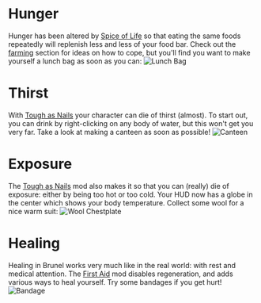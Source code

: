 # Hunger

Hunger has been altered by [Spice of Life](https://minecraft.curseforge.com/projects/the-spice-of-life)
so that eating the same foods repeatedly
will replenish less and less of your food
bar. Check out the [farming](farming.md) section for
ideas on how to cope, but you'll find you
want to make yourself a lunch bag as soon
as you can:
![Lunch Bag](item:spiceoflife:lunchbag)

# Thirst

With [Tough as Nails](https://minecraft.curseforge.com/projects/tough-as-nails) your character can
die of thirst (almost). To start out, you
can drink by right-clicking on any body
of water, but this won't get you very
far. Take a look at making a canteen as
soon as possible!
![Canteen](item:toughasnails:canteen)

# Exposure

The [Tough as Nails](https://minecraft.curseforge.com/projects/tough-as-nails) mod also makes it
so that you can (really) die of exposure:
either by being too hot or too cold. Your
HUD now has a globe in the center which
shows your body temperature. Collect some
wool for a nice warm suit:
![Wool Chestplate](item:toughasnails:wool_chestplate)

# Healing

Healing in Brunel works very much like in
the real world: with rest and medical
attention. The [First Aid](https://minecraft.curseforge.com/projects/first-aid) mod disables
regeneration, and adds various ways to
heal yourself. Try some bandages if you
get hurt!
![Bandage](item:firstaid:bandage)
